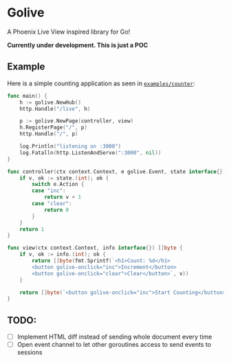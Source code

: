 # Golive

A Phoenix Live View inspired library for Go!

**Currently under development. This is just a POC**

## Example

Here is a simple counting application as seen in [`examples/counter`](examples/counter):

```go
func main() {
	h := golive.NewHub()
	http.Handle("/live", h)

	p := golive.NewPage(controller, view)
	h.RegisterPage("/", p)
	http.Handle("/", p)

	log.Println("listening on :3000")
	log.Fatalln(http.ListenAndServe(":3000", nil))
}

func controller(ctx context.Context, e golive.Event, state interface{}) interface{} {
	if v, ok := state.(int); ok {
		switch e.Action {
		case "inc":
			return v + 1
		case "clear":
			return 0
		}
	}
	return 1
}

func view(ctx context.Context, info interface{}) []byte {
	if v, ok := info.(int); ok {
		return []byte(fmt.Sprintf(`<h1>Count: %d</h1>
		<button golive-onclick="inc">Increment</button>
		<button golive-onclick="clear">Clear</button>`, v))
	}

	return []byte(`<button golive-onclick="inc">Start Counting</button>`)
}
```

## TODO:

- [ ] Implement HTML diff instead of sending whole document every time
- [ ] Open event channel to let other goroutines access to send events to sessions